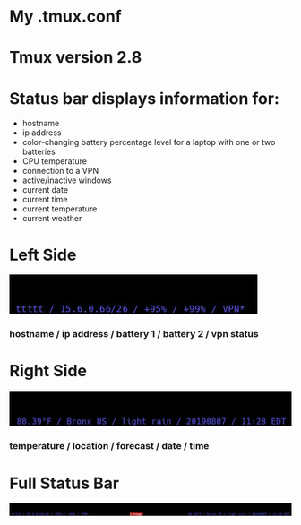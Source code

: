 # My .tmux.conf

# Tmux version 2.8

# Status bar displays information for:

* hostname
* ip address
* color-changing battery percentage level for a laptop with one or two batteries
* CPU temperature
* connection to a VPN
* active/inactive windows
* current date
* current time
* current temperature
* current weather 


# Left Side
![tmux_statusbar_left](/tmux_statusbar_left.jpg)
### hostname / ip address / battery 1 / battery 2 / vpn status

# Right Side
![tmux_statusbar_right](/tmux_statusbar_right.jpg)
### temperature / location / forecast / date / time

# Full Status Bar
![tmux_statusbar](/tmux_statusbar.jpg)
